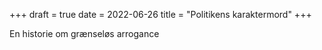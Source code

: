 +++
draft = true
date = 2022-06-26
title = "Politikens karaktermord"
+++

En historie om grænseløs arrogance

